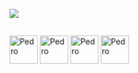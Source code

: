 ![](https://github-readme-stats.vercel.app/api?username=httpssantos&show_icons=true&theme=gruvbox)

<div style="display: inline_block"><br>
<img align="center" alt="Pedro" height="50" width="50" src="https://cdn.jsdelivr.net/gh/devicons/devicon/icons/javascript/javascript-original.svg" >
<img align="center" alt="Pedro" height="50" width="50" src="https://cdn.jsdelivr.net/gh/devicons/devicon/icons/css3/css3-original.svg">
<img align="center" alt="Pedro" height="50" width="50" src="https://cdn.jsdelivr.net/gh/devicons/devicon/icons/html5/html5-original.svg">
<img align="center" alt="Pedro" height="50" width="50" src="https://cdn.jsdelivr.net/gh/devicons/devicon/icons/python/python-original.svg">

<div>
